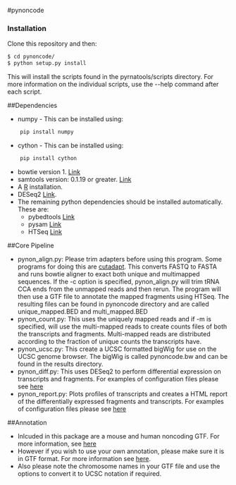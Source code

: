 #pynoncode 

### Installation

Clone this repository and then:

```bash
$ cd pynoncode/
$ python setup.py install
```

This will install the scripts found in the pyrnatools/scripts directory. For more information on the individual scripts, use the --help command after each script. 

##Dependencies
- numpy - This can be installed using:
```bash
	pip install numpy
```
- cython - This can be installed using:
```bash
	pip install cython
```
- bowtie version 1. [Link](http://bowtie-bio.sourceforge.net/index.shtml)
- samtools version: 0.1.19 or greater. [Link](http://www.htslib.org/) 
- A [R](http://www.r-project.org/) installation.
- DESeq2 [Link](http://www.bioconductor.org/packages/release/bioc/html/DESeq2.html).
- The remaining python dependencies should be installed automatically. These are:
  - pybedtools [Link](http://pythonhosted.org/pybedtools/)
  - pysam [Link](https://github.com/pysam-developers/pysam)
  - HTSeq [Link](http://www-huber.embl.de/users/anders/HTSeq/doc/overview.html)

##Core Pipeline
- pynon_align.py:
  Please trim adapters before using this program. Some programs for doing this are [cutadapt](https://code.google.com/p/cutadapt/). 
  This converts FASTQ to FASTA and runs bowtie aligner to exact both unique and multimapped sequences. If the -c option is specified, pynon_align.py will trim tRNA CCA ends from the unmapped reads and then rerun. The program will then use a GTF file to annotate the mapped fragments using HTSeq. The resulting files can be found in pynoncode directory and are called unique_mapped.BED and multi_mapped.BED
- pynon_count.py:
  This uses the uniquely mapped reads and if -m is specified, will use the multi-mapped reads to create counts files of both the transcripts and fragments. 
  Multi-mapped reads are distributed according to the fraction of unique counts the transcripts have.
- pynon_ucsc.py:
  This create a UCSC formatted bigWig for use on the UCSC genome browser. The bigWig is called pynoncode.bw and can be found in the results directory.
- pynon_diff.py:
  This uses DESeq2 to perform differential expression on transcripts and fragments. 
  For examples of configuration files please see [here](https://github.com/pdl30/pynoncode/tree/master/configuration_examples)
- pynon_report.py:
  Plots profiles of transcripts and creates a HTML report of the differentially expressed fragments and transcripts. 
  For examples of configuration files please see [here](https://github.com/pdl30/pynoncode/tree/master/configuration_examples)

##Annotation
- Inlcuded in this package are a mouse and human noncoding GTF. For more information, see [here](https://github.com/pdl30/pynoncode/tree/master/pynoncode/data)
- However if you wish to use your own annotation, please make sure it is in GTF format. For more information see [here](http://www.ensembl.org/info/website/upload/gff.html).
- Also please note the chromosome names in your GTF file and use the options to convert it to UCSC notation if required. 
